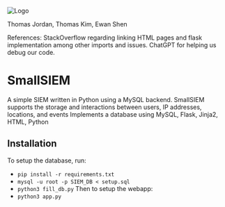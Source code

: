 ![Logo](logo.png)

Thomas Jordan, Thomas Kim, Ewan Shen

References: StackOverflow regarding linking HTML pages and flask implementation among other imports and issues. ChatGPT for helping us debug our code.

# SmallSIEM
A simple SIEM written in Python using a MySQL backend.
SmallSIEM supports the storage and interactions between users, IP addresses, locations, and events
Implements a database using MySQL, Flask, Jinja2, HTML, Python


## Installation
To setup the database, run:
- `pip install -r requirements.txt`
- `mysql -u root -p SIEM_DB < setup.sql`
- `python3 fill_db.py`
Then to setup the webapp:
- `python3 app.py`
